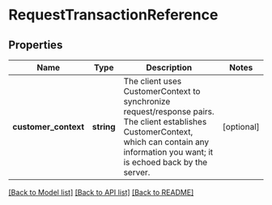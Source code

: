 # RequestTransactionReference

## Properties
Name | Type | Description | Notes
------------ | ------------- | ------------- | -------------
**customer_context** | **string** | The client uses CustomerContext to synchronize request/response pairs. The client establishes CustomerContext, which can contain any information you want; it is echoed back by the server. | [optional] 

[[Back to Model list]](../../README.md#documentation-for-models) [[Back to API list]](../../README.md#documentation-for-api-endpoints) [[Back to README]](../../README.md)

